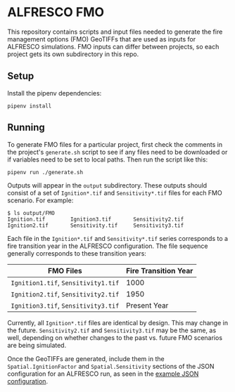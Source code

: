 # ALFRESCO FMO

This repository contains scripts and input files needed to generate the fire management options (FMO) GeoTIFFs that are used as inputs for ALFRESCO simulations. FMO inputs can differ between projects, so each project gets its own subdirectory in this repo.

## Setup

Install the pipenv dependencies:

```
pipenv install
```

## Running

To generate FMO files for a particular project, first check the comments in the project's `generate.sh` script to see if any files need to be downloaded or if variables need to be set to local paths. Then run the script like this:

```
pipenv run ./generate.sh
```

Outputs will appear in the `output` subdirectory. These outputs should consist of a set of `Ignition*.tif` and `Sensitivity*.tif` files for each FMO scenario. For example:

```
$ ls output/FMO
Ignition.tif		Ignition3.tif		Sensitivity2.tif
Ignition2.tif		Sensitivity.tif		Sensitivity3.tif
```

Each file in the `Ignition*.tif` and `Sensitivity*.tif` series corresponds to a fire transition year in the ALFRESCO configuration. The file sequence generally corresponds to these transition years:

| FMO Files                           | Fire Transition Year |
| ----------------------------------- | -------------------- |
| `Ignition1.tif`, `Sensitivity1.tif` | 1000                 |
| `Ignition2.tif`, `Sensitivity2.tif` | 1950                 |
| `Ignition3.tif`, `Sensitivity3.tif` | Present Year         |

Currently, all `Ignition*.tif` files are identical by design. This may change in the future. `Sensitivity2.tif` and `Sensitivity3.tif` may be the same, as well, depending on whether changes to the past vs. future FMO scenarios are being simulated.

Once the GeoTIFFs are generated, include them in the `Spatial.IgnitionFactor` and `Spatial.Sensitivity` sections of the JSON configuration for an ALFRESCO run, as seen in the [example JSON configuration](https://github.com/ua-snap/alfresco/blob/main/examples/alfresco.json).